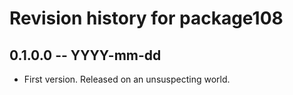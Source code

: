 # Revision history for package108

## 0.1.0.0 -- YYYY-mm-dd

* First version. Released on an unsuspecting world.
